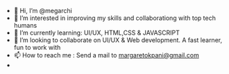 - 👋 Hi, I’m @megarchi
- 👀 I’m interested in improving my skills and collaborationg with top tech humans 
- 🌱 I’m currently learning: UI/UX, HTML,CSS & JAVASCRIPT
- 💞️ I’m looking to collaborate on UI/UX & Web development. A fast learner, fun to work with 
- 📫 How to reach me : Send a mail to margaretokpani@gmail.com
- 

<!---
megarchi/megarchi is a ✨ special ✨ repository because its `README.md` (this file) appears on your GitHub profile.
You can click the Preview link to take a look at your changes.
--->
